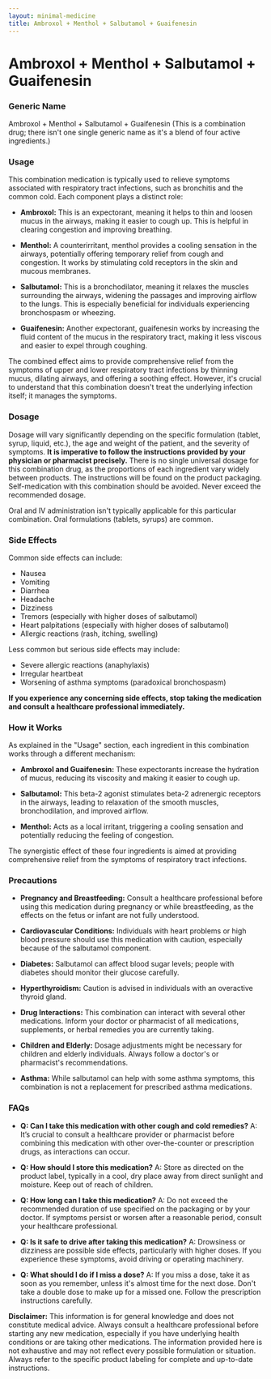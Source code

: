 ```yaml
---
layout: minimal-medicine
title: Ambroxol + Menthol + Salbutamol + Guaifenesin
---
```


# Ambroxol + Menthol + Salbutamol + Guaifenesin
### Generic Name

Ambroxol + Menthol + Salbutamol + Guaifenesin (This is a combination drug;  there isn't one single generic name as it's a blend of four active ingredients.)


### Usage

This combination medication is typically used to relieve symptoms associated with respiratory tract infections, such as bronchitis and the common cold.  Each component plays a distinct role:

* **Ambroxol:** This is an expectorant, meaning it helps to thin and loosen mucus in the airways, making it easier to cough up.  This is helpful in clearing congestion and improving breathing.

* **Menthol:**  A counterirritant, menthol provides a cooling sensation in the airways, potentially offering temporary relief from cough and congestion. It works by stimulating cold receptors in the skin and mucous membranes.

* **Salbutamol:** This is a bronchodilator, meaning it relaxes the muscles surrounding the airways, widening the passages and improving airflow to the lungs.  This is especially beneficial for individuals experiencing bronchospasm or wheezing.

* **Guaifenesin:** Another expectorant, guaifenesin works by increasing the fluid content of the mucus in the respiratory tract, making it less viscous and easier to expel through coughing.


The combined effect aims to provide comprehensive relief from the symptoms of upper and lower respiratory tract infections by thinning mucus, dilating airways, and offering a soothing effect.  However, it's crucial to understand that this combination doesn't treat the underlying infection itself; it manages the symptoms.


### Dosage

Dosage will vary significantly depending on the specific formulation (tablet, syrup, liquid, etc.), the age and weight of the patient, and the severity of symptoms.  **It is imperative to follow the instructions provided by your physician or pharmacist precisely.**  There is no single universal dosage for this combination drug, as the proportions of each ingredient vary widely between products.  The instructions will be found on the product packaging. Self-medication with this combination should be avoided.  Never exceed the recommended dosage.  

Oral and IV administration isn't typically applicable for this particular combination.  Oral formulations (tablets, syrups) are common.


### Side Effects

Common side effects can include:

* Nausea
* Vomiting
* Diarrhea
* Headache
* Dizziness
* Tremors (especially with higher doses of salbutamol)
* Heart palpitations (especially with higher doses of salbutamol)
* Allergic reactions (rash, itching, swelling)

Less common but serious side effects may include:

* Severe allergic reactions (anaphylaxis)
* Irregular heartbeat
* Worsening of asthma symptoms (paradoxical bronchospasm)


**If you experience any concerning side effects, stop taking the medication and consult a healthcare professional immediately.**


### How it Works

As explained in the "Usage" section, each ingredient in this combination works through a different mechanism:

* **Ambroxol and Guaifenesin:** These expectorants increase the hydration of mucus, reducing its viscosity and making it easier to cough up.

* **Salbutamol:** This beta-2 agonist stimulates beta-2 adrenergic receptors in the airways, leading to relaxation of the smooth muscles, bronchodilation, and improved airflow.

* **Menthol:** Acts as a local irritant, triggering a cooling sensation and potentially reducing the feeling of congestion.

The synergistic effect of these four ingredients is aimed at providing comprehensive relief from the symptoms of respiratory tract infections.


### Precautions

* **Pregnancy and Breastfeeding:** Consult a healthcare professional before using this medication during pregnancy or while breastfeeding, as the effects on the fetus or infant are not fully understood.

* **Cardiovascular Conditions:** Individuals with heart problems or high blood pressure should use this medication with caution, especially because of the salbutamol component.

* **Diabetes:** Salbutamol can affect blood sugar levels; people with diabetes should monitor their glucose carefully.

* **Hyperthyroidism:**  Caution is advised in individuals with an overactive thyroid gland.

* **Drug Interactions:** This combination can interact with several other medications.  Inform your doctor or pharmacist of all medications, supplements, or herbal remedies you are currently taking.

* **Children and Elderly:**  Dosage adjustments might be necessary for children and elderly individuals. Always follow a doctor's or pharmacist's recommendations.

* **Asthma:** While salbutamol can help with some asthma symptoms, this combination is not a replacement for prescribed asthma medications.


### FAQs

* **Q: Can I take this medication with other cough and cold remedies?** A:  It’s crucial to consult a healthcare provider or pharmacist before combining this medication with other over-the-counter or prescription drugs, as interactions can occur.

* **Q: How should I store this medication?** A: Store as directed on the product label, typically in a cool, dry place away from direct sunlight and moisture. Keep out of reach of children.

* **Q: How long can I take this medication?** A:  Do not exceed the recommended duration of use specified on the packaging or by your doctor.  If symptoms persist or worsen after a reasonable period, consult your healthcare professional.

* **Q: Is it safe to drive after taking this medication?** A:  Drowsiness or dizziness are possible side effects, particularly with higher doses.  If you experience these symptoms, avoid driving or operating machinery.

* **Q:  What should I do if I miss a dose?** A: If you miss a dose, take it as soon as you remember, unless it's almost time for the next dose.  Don't take a double dose to make up for a missed one.  Follow the prescription instructions carefully.


**Disclaimer:** This information is for general knowledge and does not constitute medical advice. Always consult a healthcare professional before starting any new medication, especially if you have underlying health conditions or are taking other medications.  The information provided here is not exhaustive and may not reflect every possible formulation or situation.  Always refer to the specific product labeling for complete and up-to-date instructions.
